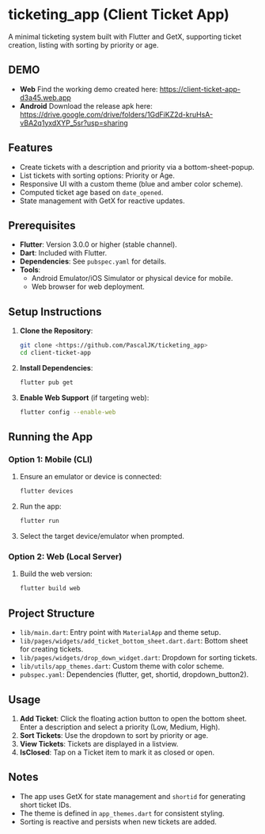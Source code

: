 # ticketing_app (Client Ticket App)

A minimal ticketing system built with Flutter and GetX, supporting ticket creation, listing with sorting by priority or age.

## DEMO
- **Web** Find the working demo created here: https://client-ticket-app-d3a45.web.app
- **Android** Download the release apk here: https://drive.google.com/drive/folders/1GdFiKZ2d-kruHsA-vBA2q1yxdXYP_5sr?usp=sharing


## Features
- Create tickets with a description and priority via a bottom-sheet-popup.
- List tickets with sorting options: Priority or Age.
- Responsive UI with a custom theme (blue and amber color scheme).
- Computed ticket age based on `date_opened`.
- State management with GetX for reactive updates.

## Prerequisites
- **Flutter**: Version 3.0.0 or higher (stable channel).
- **Dart**: Included with Flutter.
- **Dependencies**: See `pubspec.yaml` for details.
- **Tools**: 
  - Android Emulator/iOS Simulator or physical device for mobile.
  - Web browser for web deployment.

## Setup Instructions
1. **Clone the Repository**:
   ```bash
   git clone <https://github.com/PascalJK/ticketing_app>
   cd client-ticket-app
   ```

2. **Install Dependencies**:
   ```bash
   flutter pub get
   ```

3. **Enable Web Support** (if targeting web):
   ```bash
   flutter config --enable-web
   ```

## Running the App
### Option 1: Mobile (CLI)
1. Ensure an emulator or device is connected:
   ```bash
   flutter devices
   ```
2. Run the app:
   ```bash
   flutter run
   ```
3. Select the target device/emulator when prompted.

### Option 2: Web (Local Server)
1. Build the web version:
   ```bash
   flutter build web
   ```

## Project Structure
- `lib/main.dart`: Entry point with `MaterialApp` and theme setup.
- `lib/pages/widgets/add_ticket_bottom_sheet.dart.dart`: Bottom sheet for creating tickets.
- `lib/pages/widgets/drop_down_widget.dart`: Dropdown for sorting tickets.
- `lib/utils/app_themes.dart`: Custom theme with color scheme.
- `pubspec.yaml`: Dependencies (flutter, get, shortid, dropdown_button2).

## Usage
1. **Add Ticket**: Click the floating action button to open the bottom sheet. Enter a description and select a priority (Low, Medium, High).
2. **Sort Tickets**: Use the dropdown to sort by priority or age.
3. **View Tickets**: Tickets are displayed in a listview.
3. **IsClosed**: Tap on a Ticket item to mark it as closed or open.

## Notes
- The app uses GetX for state management and `shortid` for generating short ticket IDs.
- The theme is defined in `app_themes.dart` for consistent styling.
- Sorting is reactive and persists when new tickets are added.